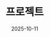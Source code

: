 ---
title: '프로젝트'
date: 2025-10-11
type: landing
image:
  filename: "media/projects-banner.jpg"
  focal_point: "center"
  perview_only: false

design:
  # Section spacing
  spacing: '5rem'

# Page sections
sections:
  - block: collection
    content:
      title: 프로젝트
      text: 각 프로젝트 카드를 누르면 상세 페이지로 이동합니다.
      filters:
        folders:
          - projects
      sort_by: date
      sort_order: desc
    design:
      view: article-grid
      fill_image: false
      columns: 2
      show_date: false
      show_read_time: false
      show_read_more: false
---